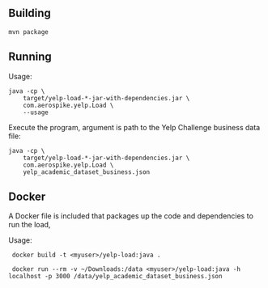 
Building
----------------------------------------------------------------

    mvn package
    

Running
----------------------------------------------------------------

Usage:

    java -cp \
        target/yelp-load-*-jar-with-dependencies.jar \
        com.aerospike.yelp.Load \
        --usage

Execute the program, argument is path to the Yelp Challenge business data file:

    java -cp \
        target/yelp-load-*-jar-with-dependencies.jar \
        com.aerospike.yelp.Load \
        yelp_academic_dataset_business.json

Docker
----------------------------------------------------------------
A Docker file is included that packages up the code and dependencies to run the load, 

Usage:

     docker build -t <myuser>/yelp-load:java .

     docker run --rm -v ~/Downloads:/data <myuser>/yelp-load:java -h localhost -p 3000 /data/yelp_academic_dataset_business.json 


